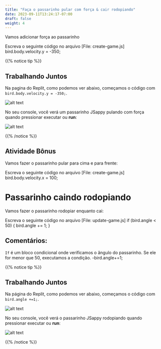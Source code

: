 ```yaml
---
title: "Faça o passarinho pular com força & cair rodopiando"
date: 2023-09-11T13:24:17-07:00
draft: false
weight: 4
---
```


Vamos adicionar força ao passarinho

Escreva o seguinte código no arquivo [File: create-game.js]
    bird.body.velocity.y = -350;
    
{{% notice tip %}}

## Trabalhando Juntos

Na pagina do Replit, como podemos ver abaixo, começamos o código com `bird.body.velocity.y = -350;`.

![alt text](../img/jump_force.png "imagem para adicionar força ao passarinho")

No seu console, você verá um passarinho JSappy pulando com força quando pressionar executar ou **run**:

![alt text](../img/jump_output.png "passarinho pulando com força")

{{% /notice %}}

## Atividade Bônus

Vamos fazer o passarinho pular para cima e para frente:

Escreva o seguinte código no arquivo [File: create-game.js]
    bird.body.velocity.x = 100;

# Passarinho caindo rodopiando

Vamos fazer o passarinho rodopiar enquanto cai:

Escreva o seguinte código no arquivo [File: update-game.js]
    if (bird.angle < 50) {
       bird.angle += 1;
    }

## Comentários:

`If` é um bloco condicional onde verificamos o ângulo do passarinho. Se ele for menor que 50, executamos a condição.
   -bird.angle+=1;

{{% notice tip %}}

## Trabalhando Juntos

Na página do Replit, como podemos ver abaixo, começamos o código com `bird.angle +=1;`.

![alt text](../img/rotate.png "imagem para adicionar rodopio ao passarinho")

No seu console, você verá o passarinho JSappy rodopiando quando pressionar executar ou **run**:

![alt text](../img/rotate_output.png "passarinho rodopiando")

{{% /notice %}}

